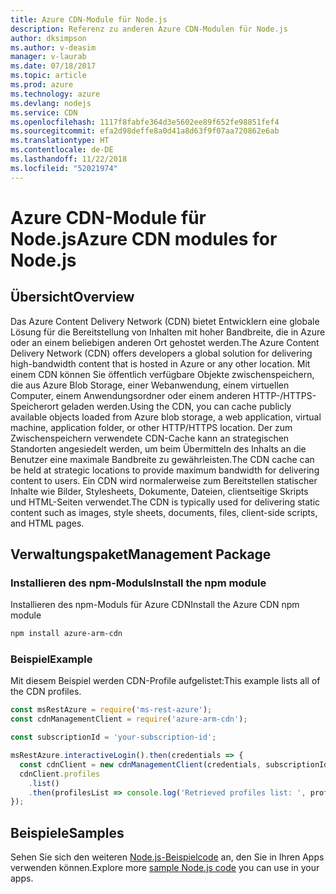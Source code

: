 ```yaml
---
title: Azure CDN-Module für Node.js
description: Referenz zu anderen Azure CDN-Modulen für Node.js
author: dksimpson
ms.author: v-deasim
manager: v-laurab
ms.date: 07/18/2017
ms.topic: article
ms.prod: azure
ms.technology: azure
ms.devlang: nodejs
ms.service: CDN
ms.openlocfilehash: 1117f8fabfe364d3e5602ee89f652fe98851fef4
ms.sourcegitcommit: efa2d98deffe8a0d41a8d63f9f07aa720862e6ab
ms.translationtype: HT
ms.contentlocale: de-DE
ms.lasthandoff: 11/22/2018
ms.locfileid: "52021974"
---
```

# <a name="azure-cdn-modules-for-nodejs"></a><span data-ttu-id="f5164-103">Azure CDN-Module für Node.js</span><span class="sxs-lookup"><span data-stu-id="f5164-103">Azure CDN modules for Node.js</span></span>

## <a name="overview"></a><span data-ttu-id="f5164-104">Übersicht</span><span class="sxs-lookup"><span data-stu-id="f5164-104">Overview</span></span>

<span data-ttu-id="f5164-105">Das Azure Content Delivery Network (CDN) bietet Entwicklern eine globale Lösung für die Bereitstellung von Inhalten mit hoher Bandbreite, die in Azure oder an einem beliebigen anderen Ort gehostet werden.</span><span class="sxs-lookup"><span data-stu-id="f5164-105">The Azure Content Delivery Network (CDN) offers developers a global solution for delivering high-bandwidth content that is hosted in Azure or any other location.</span></span> <span data-ttu-id="f5164-106">Mit einem CDN können Sie öffentlich verfügbare Objekte zwischenspeichern, die aus Azure Blob Storage, einer Webanwendung, einem virtuellen Computer, einem Anwendungsordner oder einem anderen HTTP-/HTTPS-Speicherort geladen werden.</span><span class="sxs-lookup"><span data-stu-id="f5164-106">Using the CDN, you can cache publicly available objects loaded from Azure blob storage, a web application, virtual machine, application folder, or other HTTP/HTTPS location.</span></span> <span data-ttu-id="f5164-107">Der zum Zwischenspeichern verwendete CDN-Cache kann an strategischen Standorten angesiedelt werden, um beim Übermitteln des Inhalts an die Benutzer eine maximale Bandbreite zu gewährleisten.</span><span class="sxs-lookup"><span data-stu-id="f5164-107">The CDN cache can be held at strategic locations to provide maximum bandwidth for delivering content to users.</span></span> <span data-ttu-id="f5164-108">Ein CDN wird normalerweise zum Bereitstellen statischer Inhalte wie Bilder, Stylesheets, Dokumente, Dateien, clientseitige Skripts und HTML-Seiten verwendet.</span><span class="sxs-lookup"><span data-stu-id="f5164-108">The CDN is typically used for delivering static content such as images, style sheets, documents, files, client-side scripts, and HTML pages.</span></span>

## <a name="management-package"></a><span data-ttu-id="f5164-109">Verwaltungspaket</span><span class="sxs-lookup"><span data-stu-id="f5164-109">Management Package</span></span>

### <a name="install-the-npm-module"></a><span data-ttu-id="f5164-110">Installieren des npm-Moduls</span><span class="sxs-lookup"><span data-stu-id="f5164-110">Install the npm module</span></span>

<span data-ttu-id="f5164-111">Installieren des npm-Moduls für Azure CDN</span><span class="sxs-lookup"><span data-stu-id="f5164-111">Install the Azure CDN npm module</span></span>

```bash
npm install azure-arm-cdn
```

### <a name="example"></a><span data-ttu-id="f5164-112">Beispiel</span><span class="sxs-lookup"><span data-stu-id="f5164-112">Example</span></span>

<span data-ttu-id="f5164-113">Mit diesem Beispiel werden CDN-Profile aufgelistet:</span><span class="sxs-lookup"><span data-stu-id="f5164-113">This example lists all of the CDN profiles.</span></span>

```javascript
const msRestAzure = require('ms-rest-azure');
const cdnManagementClient = require('azure-arm-cdn');

const subscriptionId = 'your-subscription-id';

msRestAzure.interactiveLogin().then(credentials => {
  const cdnClient = new cdnManagementClient(credentials, subscriptionId);
  cdnClient.profiles
    .list()
    .then(profilesList => console.log('Retrieved profiles list: ', profilesList));
});
```

## <a name="samples"></a><span data-ttu-id="f5164-114">Beispiele</span><span class="sxs-lookup"><span data-stu-id="f5164-114">Samples</span></span>

<span data-ttu-id="f5164-115">Sehen Sie sich den weiteren [Node.js-Beispielcode](https://azure.microsoft.com/resources/samples/?platform=nodejs) an, den Sie in Ihren Apps verwenden können.</span><span class="sxs-lookup"><span data-stu-id="f5164-115">Explore more [sample Node.js code](https://azure.microsoft.com/resources/samples/?platform=nodejs) you can use in your apps.</span></span>
